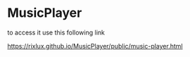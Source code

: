 # MusicPlayer

to access it use this following link

https://rixlux.github.io/MusicPlayer/public/music-player.html
